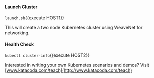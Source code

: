 #### Launch Cluster

`launch.sh`{{execute HOST1}}

This will create a two node Kubernetes cluster using WeaveNet for networking.

#### Health Check

`
kubectl cluster-info
`{{execute HOST2}}


Interested in writing your own Kubernetes scenarios and demos? Visit [www.katacoda.com/teach](http://www.katacoda.com/teach)
